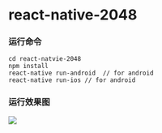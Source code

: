 # react-native-2048

### 运行命令
```
cd react-natvie-2048
npm install
react-native run-android  // for android
react-native run-ios // for android
```

### 运行效果图
![](app_gif.gif)


